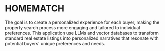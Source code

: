 # HOMEMATCH
The goal is to create a personalized experience for each buyer, making the property search process more engaging and tailored to individual preferences. This application use LLMs and vector databases to transform standard real estate listings into personalized narratives that resonate with potential buyers' unique preferences and needs.
